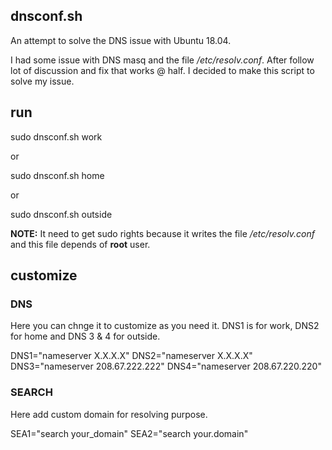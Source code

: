 ## dnsconf.sh

An attempt to solve the DNS issue with Ubuntu 18.04. 

I had some issue with DNS masq and the file _/etc/resolv.conf_. After follow lot of discussion and fix that works @ half. I decided
to make this script to solve my issue. 

## run 

sudo dnsconf.sh work

or 

sudo dnsconf.sh home

or 

sudo dnsconf.sh outside


**NOTE:** It need to get sudo rights because it writes the file _/etc/resolv.conf_ and this file depends of **root** user. 

## customize

###  DNS

Here you can chnge it to customize as you need it. DNS1 is for work, DNS2 for home and DNS 3 & 4 for outside. 


DNS1="nameserver X.X.X.X"
DNS2="nameserver X.X.X.X"
DNS3="nameserver 208.67.222.222"
DNS4="nameserver 208.67.220.220"

### SEARCH

Here add custom domain for resolving purpose.

SEA1="search your_domain"
SEA2="search your.domain"
